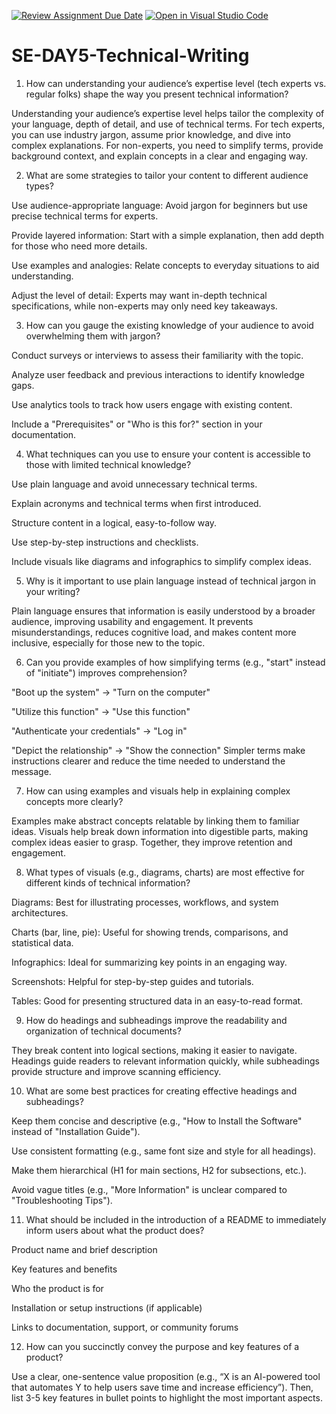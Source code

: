 [![Review Assignment Due Date](https://classroom.github.com/assets/deadline-readme-button-22041afd0340ce965d47ae6ef1cefeee28c7c493a6346c4f15d667ab976d596c.svg)](https://classroom.github.com/a/zsAR-pyY)
[![Open in Visual Studio Code](https://classroom.github.com/assets/open-in-vscode-2e0aaae1b6195c2367325f4f02e2d04e9abb55f0b24a779b69b11b9e10269abc.svg)](https://classroom.github.com/online_ide?assignment_repo_id=18393456&assignment_repo_type=AssignmentRepo)
# SE-DAY5-Technical-Writing
1. How can understanding your audience’s expertise level (tech experts vs. regular folks) shape the way you present technical information?

Understanding your audience’s expertise level helps tailor the complexity of your language, depth of detail, and use of technical terms. For tech experts, you can use industry jargon, assume prior knowledge, and dive into complex explanations. For non-experts, you need to simplify terms, provide background context, and explain concepts in a clear and engaging way.

2. What are some strategies to tailor your content to different audience types?

Use audience-appropriate language: Avoid jargon for beginners but use precise technical terms for experts.

Provide layered information: Start with a simple explanation, then add depth for those who need more details.

Use examples and analogies: Relate concepts to everyday situations to aid understanding.

Adjust the level of detail: Experts may want in-depth technical specifications, while non-experts may only need key takeaways.


3. How can you gauge the existing knowledge of your audience to avoid overwhelming them with jargon?

Conduct surveys or interviews to assess their familiarity with the topic.

Analyze user feedback and previous interactions to identify knowledge gaps.

Use analytics tools to track how users engage with existing content.

Include a "Prerequisites" or "Who is this for?" section in your documentation.


4. What techniques can you use to ensure your content is accessible to those with limited technical knowledge?

Use plain language and avoid unnecessary technical terms.

Explain acronyms and technical terms when first introduced.

Structure content in a logical, easy-to-follow way.

Use step-by-step instructions and checklists.

Include visuals like diagrams and infographics to simplify complex ideas.


5. Why is it important to use plain language instead of technical jargon in your writing?

Plain language ensures that information is easily understood by a broader audience, improving usability and engagement. It prevents misunderstandings, reduces cognitive load, and makes content more inclusive, especially for those new to the topic.

6. Can you provide examples of how simplifying terms (e.g., "start" instead of "initiate") improves comprehension?

"Boot up the system" → "Turn on the computer"

"Utilize this function" → "Use this function"

"Authenticate your credentials" → "Log in"

"Depict the relationship" → "Show the connection"
Simpler terms make instructions clearer and reduce the time needed to understand the message.


7. How can using examples and visuals help in explaining complex concepts more clearly?

Examples make abstract concepts relatable by linking them to familiar ideas. Visuals help break down information into digestible parts, making complex ideas easier to grasp. Together, they improve retention and engagement.

8. What types of visuals (e.g., diagrams, charts) are most effective for different kinds of technical information?

Diagrams: Best for illustrating processes, workflows, and system architectures.

Charts (bar, line, pie): Useful for showing trends, comparisons, and statistical data.

Infographics: Ideal for summarizing key points in an engaging way.

Screenshots: Helpful for step-by-step guides and tutorials.

Tables: Good for presenting structured data in an easy-to-read format.


9. How do headings and subheadings improve the readability and organization of technical documents?

They break content into logical sections, making it easier to navigate. Headings guide readers to relevant information quickly, while subheadings provide structure and improve scanning efficiency.

10. What are some best practices for creating effective headings and subheadings?

Keep them concise and descriptive (e.g., "How to Install the Software" instead of "Installation Guide").

Use consistent formatting (e.g., same font size and style for all headings).

Make them hierarchical (H1 for main sections, H2 for subsections, etc.).

Avoid vague titles (e.g., "More Information" is unclear compared to "Troubleshooting Tips").


11. What should be included in the introduction of a README to immediately inform users about what the product does?

Product name and brief description

Key features and benefits

Who the product is for

Installation or setup instructions (if applicable)

Links to documentation, support, or community forums


12. How can you succinctly convey the purpose and key features of a product?

Use a clear, one-sentence value proposition (e.g., “X is an AI-powered tool that automates Y to help users save time and increase efficiency”). Then, list 3-5 key features in bullet points to highlight the most important aspects.

